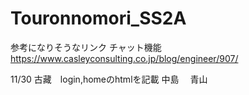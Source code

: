 # Touronnomori_SS2A
参考になりそうなリンク
チャット機能　https://www.casleyconsulting.co.jp/blog/engineer/907/


11/30 
古藏　login,homeのhtmlを記載
中島　
青山
